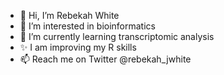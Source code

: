 - 👋 Hi, I’m Rebekah White
- 👀 I’m interested in bioinformatics
- 🌱 I’m currently learning transcriptomic analysis
- ✨ I am improving my R skills
- 📫 Reach me on Twitter @rebekah_jwhite 

<!---
berk1835/berk1835 is a ✨ special ✨ repository because its `README.md` (this file) appears on your GitHub profile.
You can click the Preview link to take a look at your changes.
--->
